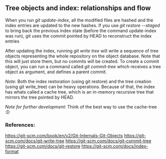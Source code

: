 ## Tree objects and index: relationships and flow

When you run _git update-index_, all the modified files are hashed and the
index entries are updated to the new hashes. If you use _git restore --staged_
to bring back the previous index state (before the command update-index was run),
git uses the commit pointed by HEAD to reconstruct the index entries

After updating the index, running _git write tree_ will write a sequence of tree objects
representing the whole repository on the object database. Note that this will just store them,
but no commits will be created. To create a commit object, you can run a command called _git commit-tree_
which receives a tree object as argument, and defines a parent commit.

*Note:* Both the index restoration (using git restore) and the tree creation (using git write_tree)
can be heavy operations. Because of that, the index has whats called a cache tree, which is an in-memory recursive tree that mirrors the tree pointed by HEAD. 

*Note for further development:* Think of the best way to use the cache-tree :D

### References:
https://git-scm.com/book/en/v2/Git-Internals-Git-Objects
https://git-scm.com/docs/git-write-tree
https://git-scm.com/docs/git-commit-tree
https://git-scm.com/docs/git-restore
https://git-scm.com/docs/index-format
